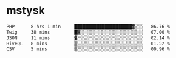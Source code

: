 # mstysk

<!--START_SECTION:waka-->

```txt
PHP      8 hrs 1 min     █████████████████████▓░░░   86.76 %
Twig     38 mins         █▓░░░░░░░░░░░░░░░░░░░░░░░   07.00 %
JSON     11 mins         ▓░░░░░░░░░░░░░░░░░░░░░░░░   02.14 %
HiveQL   8 mins          ▒░░░░░░░░░░░░░░░░░░░░░░░░   01.52 %
CSV      5 mins          ▒░░░░░░░░░░░░░░░░░░░░░░░░   00.96 %
```

<!--END_SECTION:waka-->
